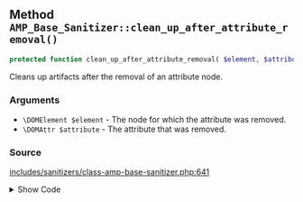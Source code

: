 ## Method `AMP_Base_Sanitizer::clean_up_after_attribute_removal()`

```php
protected function clean_up_after_attribute_removal( $element, $attribute );
```

Cleans up artifacts after the removal of an attribute node.

### Arguments

* `\DOMElement $element` - The node for which the attribute was removed.
* `\DOMAttr $attribute` - The attribute that was removed.

### Source

[includes/sanitizers/class-amp-base-sanitizer.php:641](https://github.com/ampproject/amp-wp/blob/develop/includes/sanitizers/class-amp-base-sanitizer.php#L641-L656)

<details>
<summary>Show Code</summary>
```php
protected function clean_up_after_attribute_removal( $element, $attribute ) {
	static $attributes_tied_to_href = [ 'target', 'download', 'rel', 'rev', 'hreflang', 'type' ];
	if ( 'href' === $attribute->nodeName ) {
		/*
		 * "The target, download, rel, rev, hreflang, and type attributes must be omitted
		 * if the href attribute is not present."
		 * See: https://www.w3.org/TR/2016/REC-html51-20161101/textlevel-semantics.html#the-a-element
		 */
		foreach ( $attributes_tied_to_href as $attribute_to_remove ) {
			if ( $element->hasAttribute( $attribute_to_remove ) ) {
				$element->removeAttribute( $attribute_to_remove );
			}
		}
	}
}
```
</details>
